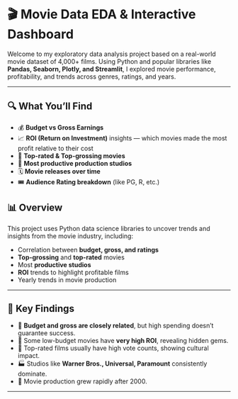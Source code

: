 # 🎬 Movie Data EDA & Interactive Dashboard

Welcome to my exploratory data analysis project based on a real-world movie dataset of 4,000+ films. Using Python and popular libraries like **Pandas, Seaborn, Plotly, and Streamlit**, I explored movie performance, profitability, and trends across genres, ratings, and years.

---


## 🔍 What You’ll Find

* 💰 **Budget vs Gross Earnings**
* 📈 **ROI (Return on Investment)** insights — which movies made the most profit relative to their cost
* 🎯 **Top-rated & Top-grossing movies**
* 🏢 **Most productive production studios**
* 🗓️ **Movie releases over time**
* 🎟️ **Audience Rating breakdown** (like PG, R, etc.)


## 📊 Overview

This project uses Python data science libraries to uncover trends and insights from the movie industry, including:

- Correlation between **budget, gross, and ratings**
- **Top-grossing** and **top-rated** movies
- Most **productive studios**
- **ROI** trends to highlight profitable films
- Yearly trends in movie production

---

## 🧠 Key Findings

- 🎯 **Budget and gross are closely related**, but high spending doesn’t guarantee success.
- 💸 Some low-budget movies have **very high ROI**, revealing hidden gems.
- 🎥 Top-rated films usually have high vote counts, showing cultural impact.
- 🏭 Studios like **Warner Bros., Universal, Paramount** consistently dominate.
- 📅 Movie production grew rapidly after 2000.

---

